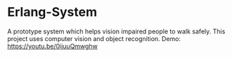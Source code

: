 # Erlang-System

A prototype system which helps vision impaired people to walk safely. This project uses computer vision and object recognition.
Demo: https://youtu.be/0ijuuQmwghw
